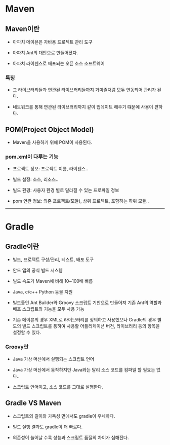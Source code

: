 # Maven
## Maven이란

* 아파치 메이븐은 자바용 프로젝트 관리 도구

* 아파치 Ant의 대안으로 만들어졌다.

* 아파치 라이센스로 배포되는 오픈 소스 소프트웨어

### 특징

* 그 라이브러리들과 연관된 라이브러리들까지 거미줄처럼 모두 연동되어 관리가 된다.

* 네트워크를 통해 연관된 라이브러리까지 같이 업데이트 해주기 떄문에 사용이 편하다.

## POM(Project Object Model)

* Maven을 사용하기 위해 POM이 사용된다.

### pom.xml이 다루는 기능

* 프로젝트 정보: 프로젝트 이름, 라이센스..

* 빌드 설정: 소스, 리소스..

* 빌드 환경: 사용자 환경 별로 달라질 수 있는 프로파일 정보

* pom 연관 정보: 의존 프로젝트(모듈), 상위 프로젝트, 포함하는 하위 모듈..

---
# Gradle
## Gradle이란

* 빌드, 프로젝트 구성/관리, 테스트, 배포 도구

* 안드 앱의 공식 빌드 시스템

* 빌드 속도가 Maven에 비해 10~100배 빠름

* Java, c/c++ Python 등을 지원

* 빌드툴인 Ant Builder와 Groovy 스크립트 기반으로 만들어져 기존 Ant의 역할과 배포 스크립트의 기능을 모두 사용 가능

* 기존 메이븐의 경우 XML로 라이브러리를 정의하고 사용했으나 Gradle의 경우 별도의 빌드 스크립트를 통하여 사용할 어플리케이션 버전, 라이브러리 등의 항목을 설정할 수 있다.
### Groovy란

* Java 가상 머신에서 실행되는 스크립트 언어

* Java 가상 머신에서 동작하지만 Java와는 달리 소스 코드를 컴파일 할 필요는 없다..

* 스크립트 언어이고, 소스 코드를 그대로 실행한다.

## Gradle VS Maven

* 스크립트의 길이와 가독성 면에서도 gradle이 우세하다.

* 빌드 실행 결과도 gradle이 더 빠르다.

* 의존성이 늘어날 수록 성능과 스크립트 품질의 차이가 심해진다.